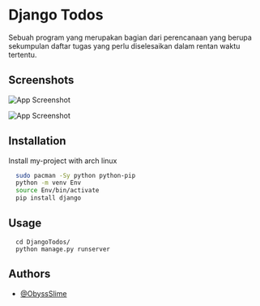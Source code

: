 # Django Todos

Sebuah program yang merupakan bagian dari perencanaan yang berupa sekumpulan daftar tugas yang perlu diselesaikan dalam rentan waktu tertentu.

## Screenshots

![App Screenshot](https://github.com/ObyssSlime/github-image/blob/main/2022-12-16_09-43.png?raw=true)

![App Screenshot](https://github.com/ObyssSlime/github-image/blob/main/2022-12-16_09-43_1.png?raw=true)

## Installation

Install my-project with arch linux

```bash
  sudo pacman -Sy python python-pip
  python -m venv Env
  source Env/bin/activate
  pip install django
```

## Usage

```django
  cd DjangoTodos/
  python manage.py runserver
```

## Authors

- [@ObyssSlime](https://www.github.com/ObyssSlime)
